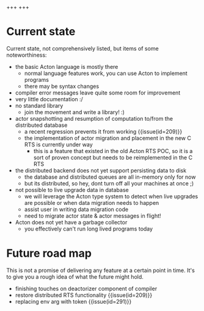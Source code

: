 +++
+++
# Current state 

Current state, not comprehensively listed, but items of some noteworthiness:

- the basic Acton language is mostly there
  - normal language features work, you can use Acton to implement programs
  - there may be syntax changes
- compiler error messages leave quite some room for improvement
- very little documentation :/
- no standard library
  - join the movement and write a library! :)
- actor snapshotting and resumption of computation to/from the distributed database
  - a recent regression prevents it from working {{issue(id=209)}}
  - the implementation of actor migration and placement in the new C RTS is currently under way
    - this is a feature that existed in the old Acton RTS POC, so it is a sort of proven concept but needs to be reimplemented in the C RTS
- the distributed backend does not yet support persisting data to disk
  - the database and distributed queues are all in-memory only for now
  - but its distributed, so hey, dont turn off all your machines at once ;)
- not possible to live upgrade data in database
  - we will leverage the Acton type system to detect when live upgrades are possible or when data migration needs to happen
  - assist user in writing data migration code
  - need to migrate actor state & actor messages in flight!
- Acton does not yet have a garbage collector
  - you effectively can't run long lived programs today


# Future road map

This is not a promise of delivering any feature at a certain point in time. It's to give you a rough idea of what the future might hold.

- finishing touches on deactorizer component of compiler
- restore distributed RTS functionality {{issue(id=209)}}
- replacing env arg with token {{issue(id=291)}}
